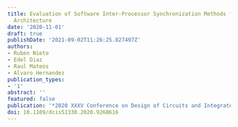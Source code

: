 ```yaml
---
title: Evaluation of Software Inter-Processor Synchronization Methods for the Zynq-UltraScale$mathplus$
  Architecture
date: '2020-11-01'
draft: true
publishDate: '2021-09-02T11:26:25.027497Z'
authors:
- Ruben Nieto
- Edel Diaz
- Raul Mateos
- Alvaro Hernandez
publication_types:
- '1'
abstract: ''
featured: false
publication: '*2020 XXXV Conference on Design of Circuits and Integrated Systems (DCIS)*'
doi: 10.1109/dcis51330.2020.9268616
---
```


